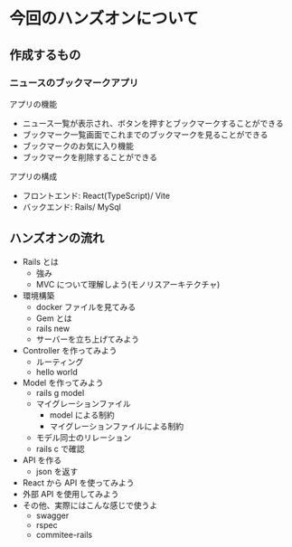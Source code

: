 # 今回のハンズオンについて

## 作成するもの

### ニュースのブックマークアプリ

アプリの機能

- ニュース一覧が表示され、ボタンを押すとブックマークすることができる
- ブックマーク一覧画面でこれまでのブックマークを見ることができる
- ブックマークのお気に入り機能
- ブックマークを削除することができる

アプリの構成

- フロントエンド: React(TypeScript)/ Vite
- バックエンド: Rails/ MySql

## ハンズオンの流れ

- Rails とは
  - 強み
  - MVC について理解しよう(モノリスアーキテクチャ)
- 環境構築
  - docker ファイルを見てみる
  - Gem とは
  - rails new
  - サーバーを立ち上げてみよう
- Controller を作ってみよう
  - ルーティング
  - hello world
- Model を作ってみよう
  - rails g model
  - マイグレーションファイル
    - model による制約
    - マイグレーションファイルによる制約
  - モデル同士のリレーション
  - rails c で確認
- API を作る
  - json を返す
- React から API を使ってみよう
- 外部 API を使用してみよう
- その他、実際にはこんな感じで使うよ
  - swagger
  - rspec
  - commitee-rails
